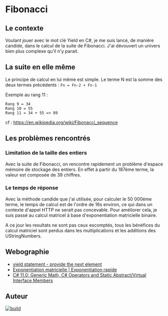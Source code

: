 # Fibonacci

## Le contexte

Voulant jouer avec le mot clé Yield en C#, je me suis lancé, de manière candide, dans le calcul de la suite de Fibonacci. J'ai dévouvert un univers bien plus complexe qu'il n'y parait.

## La suite en elle même
Le principe de calcul en lui même est simple. Le terme N est la somme des deux termes précédents : `Fn = Fn-2 + Fn-1`

Exemple au rang 11 :
```
Rang 9 = 34
Rang 10 = 55
Rang 11 = 34 + 55 => 89 
```

cf : https://en.wikipedia.org/wiki/Fibonacci_sequence

## Les problèmes rencontrés
### Limitation de la taille des entiers
Avec la suite de Fibonacci, on rencontre rapidement un problème d'espace mémoire de stockage des entiers. En effet à partir du 187éme terme, la valeur est composée de 39 chiffres.

### Le temps de réponse
Avec la méthode candide que j'ai utilisée, pour calculer le 50 000éme terme, le temps de calcul est de l'ordre de 16s environ, ce qui dans un contexte d'appel HTTP ne serait pas concevable.
Pour améliorer cela, je suis passé au calcul matricel à base d'exponentiation matricielle binaire. 

A ce jour les resultats ne sont pas ceux escomptés, tous les bénéfices du calcul matriciel sont perdus dans les multiplications et les additions des UStringNumbers.


## Webographie
- [yield statement - provide the next element](https://learn.microsoft.com/en-us/dotnet/csharp/language-reference/statements/yield)
- [Exponentiation matricielle | Exponentiation rapide](https://youtu.be/Hh3bfcbUdzo?si=_mWnPP-5tVUr7-fZ)
- [C# 11.0: Generic Math, C# Operators and Static Abstract/Virtual Interface Members](https://www.thomasclaudiushuber.com/2023/01/24/csharp-11-generic-math/)

## Auteur
[![build](https://img.shields.io/badge/LinkedIn-0077B5?style=for-the-badge&logo=linkedin&logoColor=white)](https://www.linkedin.com/in/cyril-cophignon-b58b5a5b/)